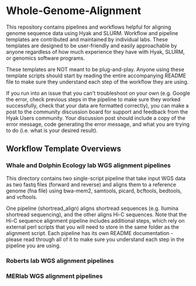 # Whole-Genome-Alignment
This repository contains pipelines and workflows helpful for aligning genome sequence data using Hyak and SLURM. Workflow and pipeline templates are contributed and maintained by individual labs. These templates are designed to be user-friendly and easily approachable by anyone regardless of how much experience they have with Hyak, SLURM, or genomics software programs. 

These templates are NOT meant to be plug-and-play. Anyone using these template scripts should start by reading the entire accompanying README file to make sure they understand each step of the workflow they are using. 

If you run into an issue that you can't troubleshoot on your own (e.g. Google the error, check previous steps in the pipeline to make sure they worked successfully, check that your data are formatted correctly), you can make a post to the community discussion board for support and feedback from the Hyak Users community. Your discussion post should include a copy of the error message, code generating the error message, and what you are trying to do (i.e. what is your desired result).

## Workflow Template Overviews

### Whale and Dolphin Ecology lab WGS alignment pipelines
This directory contains two single-script pipeline that take input WGS data as two fastq files (forward and reverse) and aligns them to a reference genome (fna file) using bwa-mem2, samtools, picard, bcftools, bedtools, and vcftools. 

One pipeline (shortread_align) aligns shortread sequences (e.g. Ilumina shortread sequencing), and the other aligns Hi-C sequences. Note that the Hi-C sequence alignment pipeline includes additional steps, which rely on external perl scripts that you will need to store in the same folder as the alignment script. Each pipeline has its own README documentation - please read through all of it to make sure you understand each step in the pipeline you are using. 

### Roberts lab WGS alignment pipelines

### MERlab WGS alignment pipelines
